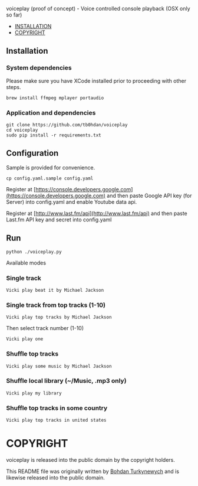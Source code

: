 voiceplay (proof of concept) - Voice controlled console playback (OSX only so far)

- [INSTALLATION](#installation)
- [COPYRIGHT](#copyright)

## Installation

### System dependencies

Please make sure you have XCode installed prior to proceeding with other steps.

```
brew install ffmpeg mplayer portaudio
```

### Application and dependencies

```
git clone https://github.com/tb0hdan/voiceplay
cd voiceplay
sudo pip install -r requirements.txt
```

## Configuration

Sample is provided for convenience.

```
cp config.yaml.sample config.yaml
```

Register at [https://console.developers.google.com](https://console.developers.google.com) and then
paste Google API key (for Server) into config.yaml and enable Youtube data api.

Register at [http://www.last.fm/api](http://www.last.fm/api) and then
paste Last.fm API key and secret into config.yaml


## Run

```
python ./voiceplay.py
```

Available modes

### Single track

```
Vicki play beat it by Michael Jackson
```

### Single track from top tracks (1-10)

```
Vicki play top tracks by Michael Jackson
```

Then select track number (1-10)

```
Vicki play one
```

### Shuffle top tracks

```
Vicki play some music by Michael Jackson
```

### Shuffle local library (~/Music, .mp3 only)

```
Vicki play my library
```

### Shuffle top tracks in some country

```
Vicki play top tracks in united states
```



# COPYRIGHT

voiceplay is released into the public domain by the copyright holders.

This README file was originally written by [Bohdan Turkynewych](https://github.com/tb0hdan) and is likewise released into the public domain.
